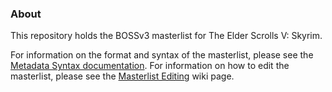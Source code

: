 ### About

This repository holds the BOSSv3 masterlist for The Elder Scrolls V: Skyrim.

For information on the format and syntax of the masterlist, please see the [Metadata Syntax documentation](http://boss-developers.github.io/docs/BOSS%20Metadata%20Syntax.html). For information on how to edit the masterlist, please see the [Masterlist Editing](https://github.com/boss-developers/boss-developers.github.io/wiki/Masterlist-Editing) wiki page.